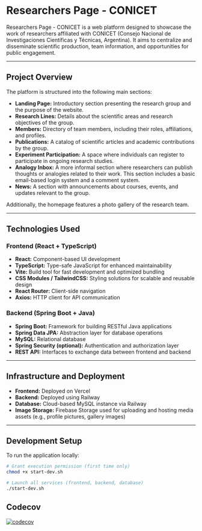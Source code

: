 # Researchers Page - CONICET

Researchers Page - CONICET is a web platform designed to showcase the work of researchers affiliated with CONICET (Consejo Nacional de Investigaciones Científicas y Técnicas, Argentina). It aims to centralize and disseminate scientific production, team information, and opportunities for public engagement.

---

## Project Overview

The platform is structured into the following main sections:

- **Landing Page:** Introductory section presenting the research group and the purpose of the website.
- **Research Lines:** Details about the scientific areas and research objectives of the group.
- **Members:** Directory of team members, including their roles, affiliations, and profiles.
- **Publications:** A catalog of scientific articles and academic contributions by the group.
- **Experiment Participation:** A space where individuals can register to participate in ongoing research studies.
- **Analogy Inbox:** A more informal section where researchers can publish thoughts or analogies related to their work. This section includes a basic email-based login system and a comment system.
- **News:** A section with announcements about courses, events, and updates relevant to the group.

Additionally, the homepage features a photo gallery of the research team.

---

## Technologies Used

### Frontend (React + TypeScript)
- **React:** Component-based UI development
- **TypeScript:** Type-safe JavaScript for enhanced maintainability
- **Vite:** Build tool for fast development and optimized bundling
- **CSS Modules / TailwindCSS:** Styling solutions for scalable and reusable design
- **React Router:** Client-side navigation
- **Axios:** HTTP client for API communication

### Backend (Spring Boot + Java)
- **Spring Boot:** Framework for building RESTful Java applications
- **Spring Data JPA:** Abstraction layer for database operations
- **MySQL:** Relational database
- **Spring Security (optional):** Authentication and authorization layer
- **REST API:** Interfaces to exchange data between frontend and backend

---

## Infrastructure and Deployment

- **Frontend:** Deployed on Vercel
- **Backend:** Deployed using Railway
- **Database:** Cloud-based MySQL instance via Railway
- **Image Storage:** Firebase Storage used for uploading and hosting media assets (e.g., profile pictures, gallery images)

---

## Development Setup

To run the application locally:

```bash
# Grant execution permission (first time only)
chmod +x start-dev.sh

# Launch all services (frontend, backend, database)
./start-dev.sh
```

## Codecov

[![codecov](https://codecov.io/github/lminervino18/researchers-page-conicet/graph/badge.svg?token=X5R85NWHR5)](https://codecov.io/github/lminervino18/researchers-page-conicet)
